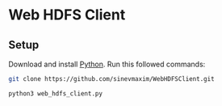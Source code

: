 # Web HDFS Client

## Setup

Download and install [Python](https://www.python.org/downloads/).
Run this followed commands:

```bash
git clone https://github.com/sinevmaxim/WebHDFSClient.git

python3 web_hdfs_client.py
```
